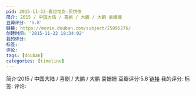 ```yaml
---
pid: 2015-11-22-看过电影-煎饼侠
简介: 2015 / 中国大陆 / 喜剧 / 大鹏 / 大鹏 袁姗姗
豆瓣评分: '5.8'
链接: https://movie.douban.com/subject/25895276/
创建时间: '2015-11-22 18:34:02'
我的评分:
标签:
评论:
tags: [douban]
categories: [timeline]
---
```

简介:2015 / 中国大陆 / 喜剧 / 大鹏 / 大鹏 袁姗姗
豆瓣评分:5.8
[链接](https://movie.douban.com/subject/25895276/)
我的评分:
标签:
评论:
